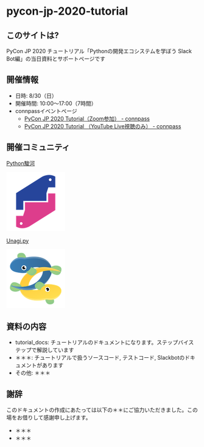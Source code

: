 # pycon-jp-2020-tutorial

## このサイトは?
PyCon JP 2020 チュートリアル「Pythonの開発エコシステムを学ぼう Slack Bot編」の当日資料とサポートページです

## 開催情報

- 日時: 8/30（日）
- 開催時間: 10:00〜17:00（7時間）
- connpassイベントページ
    - [PyCon JP 2020 Tutorial（Zoom参加） - connpass](https://pyconjp.connpass.com/event/181065/) 
    - [PyCon JP 2020 Tutorial （YouTube Live視聴のみ） - connpass](https://pyconjp.connpass.com/event/182390/)

## 開催コミュニティ

[Python駿河](https://py-suruga.connpass.com/)

[![Python駿河](./assets/img/python-suruga_logo.png)](https://py-suruga.connpass.com/)

[Unagi.py](https://unagi-py.connpass.com/)

[![Unagi.py](./assets/img/unagi-py_logo.png)](https://unagi-py.connpass.com/)

## 資料の内容

- tutorial_docs: チュートリアルのドキュメントになります。ステップバイステップで解説しています
- ＊＊＊: チュートリアルで扱うソースコード, テストコード, Slackbotのドキュメントがあります
- その他: ＊＊＊

## 謝辞

このドキュメントの作成にあたっては以下の＊＊にご協力いただきました。この場をお借りして感謝申し上げます。

- ＊＊＊
- ＊＊＊
